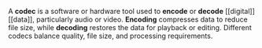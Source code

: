 A **codec** is a software or hardware tool used to **encode** or **decode** [[digital]] [[data]], particularly audio or video. **Encoding** compresses data to reduce file size, while **decoding** restores the data for playback or editing. Different codecs balance quality, file size, and processing requirements.